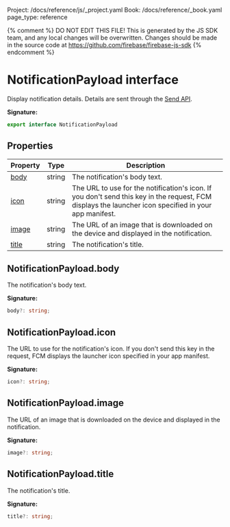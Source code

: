 Project: /docs/reference/js/_project.yaml
Book: /docs/reference/_book.yaml
page_type: reference

{% comment %}
DO NOT EDIT THIS FILE!
This is generated by the JS SDK team, and any local changes will be
overwritten. Changes should be made in the source code at
https://github.com/firebase/firebase-js-sdk
{% endcomment %}

# NotificationPayload interface
Display notification details. Details are sent through the [Send API](https://firebase.google.com/docs/reference/fcm/rest/v1/projects.messages#notification)<!-- -->.

<b>Signature:</b>

```typescript
export interface NotificationPayload 
```

## Properties

|  Property | Type | Description |
|  --- | --- | --- |
|  [body](./messaging_sw.notificationpayload.md#notificationpayloadbody) | string | The notification's body text. |
|  [icon](./messaging_sw.notificationpayload.md#notificationpayloadicon) | string | The URL to use for the notification's icon. If you don't send this key in the request, FCM displays the launcher icon specified in your app manifest. |
|  [image](./messaging_sw.notificationpayload.md#notificationpayloadimage) | string | The URL of an image that is downloaded on the device and displayed in the notification. |
|  [title](./messaging_sw.notificationpayload.md#notificationpayloadtitle) | string | The notification's title. |

## NotificationPayload.body

The notification's body text.

<b>Signature:</b>

```typescript
body?: string;
```

## NotificationPayload.icon

The URL to use for the notification's icon. If you don't send this key in the request, FCM displays the launcher icon specified in your app manifest.

<b>Signature:</b>

```typescript
icon?: string;
```

## NotificationPayload.image

The URL of an image that is downloaded on the device and displayed in the notification.

<b>Signature:</b>

```typescript
image?: string;
```

## NotificationPayload.title

The notification's title.

<b>Signature:</b>

```typescript
title?: string;
```
